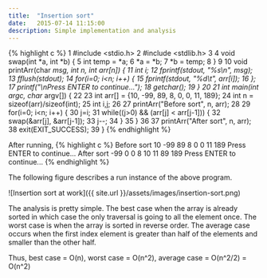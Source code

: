 ```yaml
---
title:  "Insertion sort"
date:   2015-07-14 11:15:00
description: Simple implementation and analysis
---
```


{% highlight c %}
  1 #include <stdio.h>
  2 #include <stdlib.h>
  3 
  4 void swap(int *a, int *b) {
  5         int temp = *a;
  6         *a = *b;
  7         *b = temp;
  8 }
  9 
 10 void printArr(char *msg, int n, int arr[n]) {
 11         int i;
 12         fprintf(stdout, "%s\n", msg);
 13         fflush(stdout);
 14         for(i=0; i<n; i++) {
 15                 fprintf(stdout, "%d\t", arr[i]);
 16         };
 17         printf("\nPress ENTER to continue...");
 18         getchar();
 19 }
 20 
 21 int main(int argc, char* argv[]) {
 22 
 23         int arr[] = {10, -99, 89, 8, 0, 0, 11, 189};
 24         int n = sizeof(arr)/sizeof(int);
 25         int i,j;
 26 
 27         printArr("Before sort", n, arr);
 28 
 29         for(i=0; i<n; i++) {
 30                 j=i;
 31                 while((j>0) && (arr[j] < arr[j-1])) {
 32                         swap(&arr[j], &arr[j-1]);
 33                         j--;
 34                 }
 35         }
 36 
 37         printArr("After sort", n, arr);
 38         exit(EXIT_SUCCESS);
 39 }
{% endhighlight %}

After running,
{% highlight c %}
Before sort
10	-99	89	8	0	0	11	189	
Press ENTER to continue...
After sort
-99	0	0	8	10	11	89	189	
Press ENTER to continue...
{% endhighlight %}

The following figure describes a run instance of the above program.

![Insertion sort at work]({{ site.url }}/assets/images/insertion-sort.png)

The analysis is pretty simple. The best case when the array is already sorted in which case the only traversal is going to all the element once. The worst case is when the array is sorted in reverse order. The average case occurs when the first index element is greater than half of the elements and smaller than the other half.

Thus, best case = O(n), worst case = O(n^2), average case = O(n^2/2) = O(n^2)
